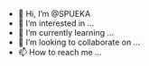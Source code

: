 - 👋 Hi, I’m @SPUEKA
- 👀 I’m interested in ...
- 🌱 I’m currently learning ...
- 💞️ I’m looking to collaborate on ...
- 📫 How to reach me ...

<!---
SPUEKA/SPUEKA is a ✨ special ✨ repository because its `README.md` (this file) appears on your GitHub profile.
You can click the Preview link to take a look at your changes.
--->
